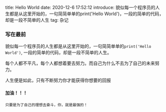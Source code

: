 title: Hello World
date: 2020-12-6 17:52:12
introduce: 貌似每一个程序员的人生都是从这里开始的，一句简简单单的print('Hello World')，一段的简单的代码，却是一段不简单的人生
tag: 杂记


### 写在最前
貌似每一个程序员的人生都是从这里开始的，一句简简单单的`print('Hello World')`,
一段的简单的代码，却是一段不简单的人生。

每个人都不平凡，每个人都想着要去努力。而自己为什么不去为了自己的未来努力。

人生便是如此，只有不断努力你才能获得你想要的回报
#### 加油！！！
`只要是为了自己的理想去奋斗，你，就是最强的！`
